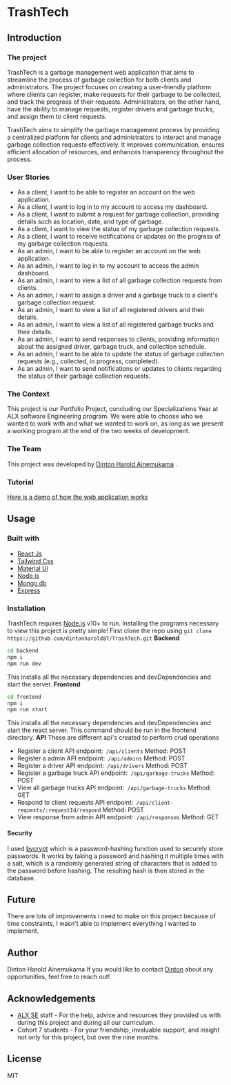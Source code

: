 # TrashTech
## Introduction
### The project
TrashTech is a garbage management web application that aims to streamline the process of garbage collection for both clients and administrators. The project focuses on creating a user-friendly platform where clients can register, make requests for their garbage to be collected, and track the progress of their requests. Administrators, on the other hand, have the ability to manage requests, register drivers and garbage trucks, and assign them to client requests.

TrashTech aims to simplify the garbage management process by providing a centralized platform for clients and administrators to interact and manage garbage collection requests effectively. It improves communication, ensures efficient allocation of resources, and enhances transparency throughout the process.
### User Stories
- As a client, I want to be able to register an account on the web application.
- As a client, I want to log in to my account to access my dashboard.
- As a client, I want to submit a request for garbage collection, providing details such as location, date, and type of garbage.
- As a client, I want to view the status of my garbage collection requests.
- As a client, I want to receive notifications or updates on the progress of my garbage collection requests.
- As an admin, I want to be able to register an account on the web application.
- As an admin, I want to log in to my account to access the admin dashboard.
- As an admin, I want to view a list of all garbage collection requests from clients.
- As an admin, I want to assign a driver and a garbage truck to a client's garbage collection request.
- As an admin, I want to view a list of all registered drivers and their details.
- As an admin, I want to view a list of all registered garbage trucks and their details.
- As an admin, I want to send responses to clients, providing information about the assigned driver, garbage truck, and collection schedule.
- As an admin, I want to be able to update the status of garbage collection requests (e.g., collected, in progress, completed).
- As an admin, I want to send notifications or updates to clients regarding the status of their garbage collection requests.

### The Context
This project is our Portfolio Project, concluding our Specializations Year at ALX software Engineering program. We were able to choose who we wanted to work with and what we wanted to work on, as long as we present a working program at the end of the two weeks of development.
### The Team
This project was developed by [Dinton Harold Ainemukama](https://www.linkedin.com/in/dinton-harold-ainemukama-518394157/) .
### Tutorial
[Here is a demo of how the web application works]()
## Usage
### Built with
- [React Js](https://reactjs.org/) 
- [Tailwind Css](https://tailwindcss.com/)
- [Material Ui]( https://material-ui.com/)
- [Node js](https://nodejs.org/)
- [Mongo db](https://www.mongodb.com/)
- [Express](https://expressjs.com/)
### Installation
TrashTech requires [Node.js](https://nodejs.org/) v10+ to run.
Installing the programs necessary to view this project is pretty simple!
First clone the repo using
```git clone https://github.com/dintonharold87/TrashTech.git```
**Backend**
```sh
cd backend
npm i
npm run dev
```
This installs all the necessary  dependencies and devDependencies and start the  server.
**Frontend**
```sh
cd frontend
npm i
npm run start
```
This installs all the necessary  dependencies and devDependencies and start the react server. This command should be run in the frontend directory.
**API**
These are different api's created to perform crud operations
- Register a client
API endpoint:``` /api/clients```
Method: POST
- Register a admin
API endpoint:``` /api/admins```
Method: POST
- Register a driver
API endpoint:``` /api/drivers```
Method: POST
- Register a garbage truck
API endpoint:``` /api/garbage-trucks```
Method: POST
- View all garbage trucks
API endpoint:``` /api/garbage-trucks```
Method: GET
- Respond to client requests
API endpoint:``` /api/client-requests/:requestId/respond```
Method: POST
- View response from admin
API endpoint:``` /api/responses```
Method: GET

#### Security
I used [bycrypt](https://github.com/kelektiv/node.bcrypt.js) which is a password-hashing function used to securely store passwords. It works by taking a password and hashing it multiple times with a salt, which is a randomly generated string of characters that is added to the password before hashing. The resulting hash is then stored in the database.
## Future
There are lots of improvements i need to make on this project because of time constraints, I wasn't able to implement everything I wanted to implement. 
## Author
Dinton Harold Ainemukama
If you would like to contact [Dinton](https://www.linkedin.com/in/dinton-harold-ainemukama-518394157/) about any opportunities, feel free to reach out!
## Acknowledgements
- [ALX SE](https://www.alxafrica.com/software-engineering/) staff - For the help, advice and resources they provided us with during this project and during all our curriculum.
- Cohort 7 students - For your friendship, invaluable support, and insight not only for this project, but over the nine months.
## License

MIT

